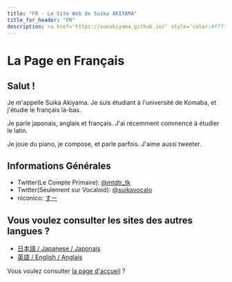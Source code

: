 ```yaml
---
title: "FR - Le Site Web de Suika AKIYAMA"
title_for_header: "FR"
description: <a href='https://sueakiyama.github.io/' style='color:#ffffff'><u>Le Site Web de Suika Akiyama</u></a>
---
```


# La Page en Français

## Salut !
Je m'appelle Suika Akiyama. Je suis étudiant à l'université de Komaba, et j'étudie le français là-bas.

Je parle japonais, anglais et français. J'ai récemment commencé à étudier le latin.

Je joue du piano, je compose, et parle parfois. J'aime aussi tweeter.

## Informations Générales
- Twitter(Le Compte Primaire): [@mtdtr_tk](https://twitter.com/mtdtr_tk)
- Twitter(Seulement sur Vocaloid): [@suikavocalo](https://twitter.com/suikavocalo)
- niconico: [すー](https://www.nicovideo.jp/user/97810681/video)

## Vous voulez consulter les sites des autres langues ?
- [日本語 / Japanese / Japonais](index-ja)
- [英語 / English / Anglais](index-en)

Vous voulez consulter [la page d'accueil](index) ?
